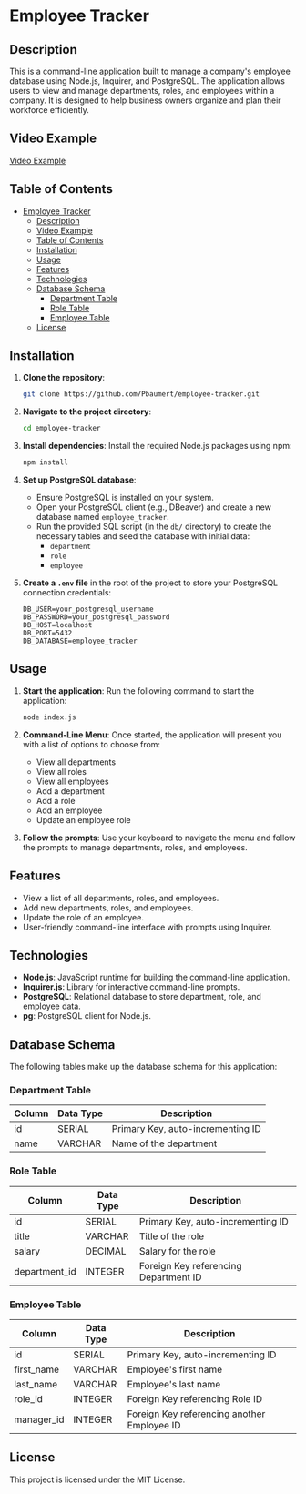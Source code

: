 # Employee Tracker

## Description

This is a command-line application built to manage a company's employee database using Node.js, Inquirer, and PostgreSQL. The application allows users to view and manage departments, roles, and employees within a company. It is designed to help business owners organize and plan their workforce efficiently.

## Video Example
[Video Example](https://drive.google.com/file/d/1Bf1Pulp1AdU7j920Is5VTTcsDAMn2aB2/view)

## Table of Contents

- [Employee Tracker](#employee-tracker)
  - [Description](#description)
  - [Video Example](#video-example)
  - [Table of Contents](#table-of-contents)
  - [Installation](#installation)
  - [Usage](#usage)
  - [Features](#features)
  - [Technologies](#technologies)
  - [Database Schema](#database-schema)
    - [Department Table](#department-table)
    - [Role Table](#role-table)
    - [Employee Table](#employee-table)
  - [License](#license)

## Installation

1. **Clone the repository**:
   ```bash
   git clone https://github.com/Pbaumert/employee-tracker.git
   ```

2. **Navigate to the project directory**:
   ```bash
   cd employee-tracker
   ```

3. **Install dependencies**:
   Install the required Node.js packages using npm:
   ```bash
   npm install
   ```

4. **Set up PostgreSQL database**:
   - Ensure PostgreSQL is installed on your system.
   - Open your PostgreSQL client (e.g., DBeaver) and create a new database named `employee_tracker`.
   - Run the provided SQL script (in the `db/` directory) to create the necessary tables and seed the database with initial data:
     - `department`
     - `role`
     - `employee`

5. **Create a `.env` file** in the root of the project to store your PostgreSQL connection credentials:
   ```
   DB_USER=your_postgresql_username
   DB_PASSWORD=your_postgresql_password
   DB_HOST=localhost
   DB_PORT=5432
   DB_DATABASE=employee_tracker
   ```

## Usage

1. **Start the application**:
   Run the following command to start the application:
   ```bash
   node index.js
   ```

2. **Command-Line Menu**:
   Once started, the application will present you with a list of options to choose from:
   - View all departments
   - View all roles
   - View all employees
   - Add a department
   - Add a role
   - Add an employee
   - Update an employee role

3. **Follow the prompts**:
   Use your keyboard to navigate the menu and follow the prompts to manage departments, roles, and employees.

## Features

- View a list of all departments, roles, and employees.
- Add new departments, roles, and employees.
- Update the role of an employee.
- User-friendly command-line interface with prompts using Inquirer.

## Technologies

- **Node.js**: JavaScript runtime for building the command-line application.
- **Inquirer.js**: Library for interactive command-line prompts.
- **PostgreSQL**: Relational database to store department, role, and employee data.
- **pg**: PostgreSQL client for Node.js.

## Database Schema

The following tables make up the database schema for this application:

### Department Table
| Column | Data Type | Description                      |
|--------|-----------|----------------------------------|
| id     | SERIAL    | Primary Key, auto-incrementing ID |
| name   | VARCHAR   | Name of the department            |

### Role Table
| Column       | Data Type | Description                            |
|--------------|-----------|----------------------------------------|
| id           | SERIAL    | Primary Key, auto-incrementing ID       |
| title        | VARCHAR   | Title of the role                      |
| salary       | DECIMAL   | Salary for the role                    |
| department_id| INTEGER   | Foreign Key referencing Department ID  |

### Employee Table
| Column     | Data Type | Description                                  |
|------------|-----------|----------------------------------------------|
| id         | SERIAL    | Primary Key, auto-incrementing ID            |
| first_name | VARCHAR   | Employee's first name                        |
| last_name  | VARCHAR   | Employee's last name                         |
| role_id    | INTEGER   | Foreign Key referencing Role ID              |
| manager_id | INTEGER   | Foreign Key referencing another Employee ID  |

## License

This project is licensed under the MIT License.